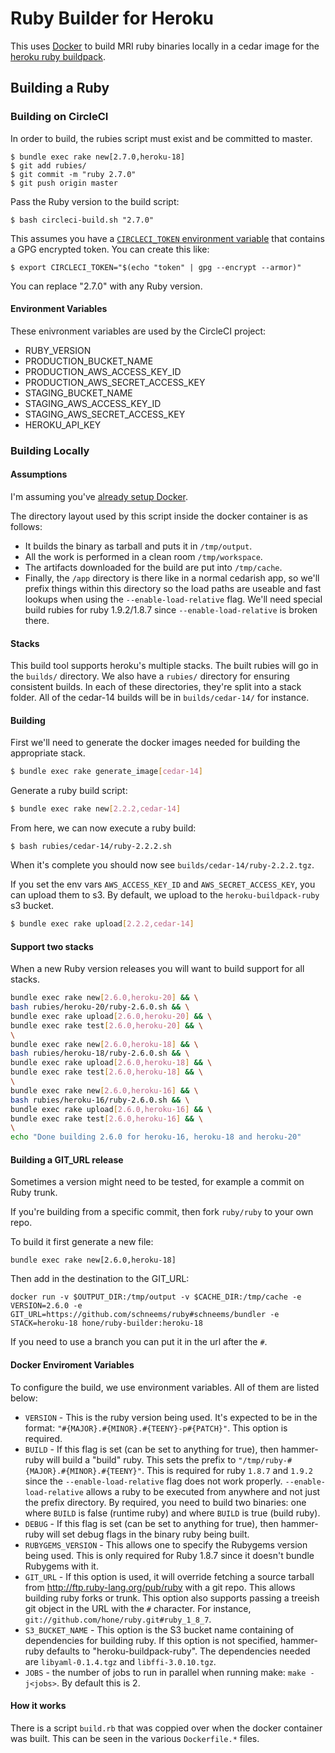# Ruby Builder for Heroku
This uses [Docker](http://docker.io) to build MRI ruby binaries locally in a cedar image for the [heroku ruby buildpack](https://github.com/heroku/heroku-buildpack-ruby).

## Building a Ruby

### Building on CircleCI

In order to build, the rubies script must exist and be committed to master.

```
$ bundle exec rake new[2.7.0,heroku-18]
$ git add rubies/
$ git commit -m "ruby 2.7.0"
$ git push origin master
```

Pass the Ruby version to the build script:

```
$ bash circleci-build.sh "2.7.0"
```

This assumes you have a [`CIRCLECI_TOKEN` environment variable](https://circleci.com/docs/2.0/managing-api-tokens/) that contains a GPG encrypted token. You can create this like:

```
$ export CIRCLECI_TOKEN="$(echo "token" | gpg --encrypt --armor)"
```

You can replace "2.7.0" with any Ruby version.

#### Environment Variables

These enivronment variables are used by the CircleCI project:

* RUBY_VERSION
* PRODUCTION_BUCKET_NAME
* PRODUCTION_AWS_ACCESS_KEY_ID
* PRODUCTION_AWS_SECRET_ACCESS_KEY
* STAGING_BUCKET_NAME
* STAGING_AWS_ACCESS_KEY_ID
* STAGING_AWS_SECRET_ACCESS_KEY
* HEROKU_API_KEY

### Building Locally

#### Assumptions
I'm assuming you've [already setup Docker](https://www.docker.io/gettingstarted/).

The directory layout used by this script inside the docker container is as follows:

* It builds the binary as tarball and puts it in `/tmp/output`.
* All the work is performed in a clean room `/tmp/workspace`.
* The artifacts downloaded for the build are put into `/tmp/cache`.
* Finally, the `/app` directory is there like in a normal cedarish app, so we'll prefix things within this directory so the load paths are useable and fast lookups when using the `--enable-load-relative` flag. We'll need special build rubies for ruby 1.9.2/1.8.7 since `--enable-load-relative` is broken there.

#### Stacks
This build tool supports heroku's multiple stacks. The built rubies will go in the `builds/` directory. We also have a `rubies/` directory for ensuring consistent builds. In each of these directories, they're split into a stack folder. All of the cedar-14 builds will be in `builds/cedar-14/` for instance.

#### Building

First we'll need to generate the docker images needed for building the appropriate stack.

```sh
$ bundle exec rake generate_image[cedar-14]
```

Generate a ruby build script:

```sh
$ bundle exec rake new[2.2.2,cedar-14]
```

From here, we can now execute a ruby build:

```
$ bash rubies/cedar-14/ruby-2.2.2.sh
```

When it's complete you should now see `builds/cedar-14/ruby-2.2.2.tgz`.

If you set the env vars `AWS_ACCESS_KEY_ID` and `AWS_SECRET_ACCESS_KEY`, you can upload them to s3. By default, we upload to the `heroku-buildpack-ruby` s3 bucket.

```sh
$ bundle exec rake upload[2.2.2,cedar-14]
```

#### Support two stacks

When a new Ruby version releases you will want to build support for all stacks.

```sh
bundle exec rake new[2.6.0,heroku-20] && \
bash rubies/heroku-20/ruby-2.6.0.sh && \
bundle exec rake upload[2.6.0,heroku-20] && \
bundle exec rake test[2.6.0,heroku-20] && \
\
bundle exec rake new[2.6.0,heroku-18] && \
bash rubies/heroku-18/ruby-2.6.0.sh && \
bundle exec rake upload[2.6.0,heroku-18] && \
bundle exec rake test[2.6.0,heroku-18] && \
\
bundle exec rake new[2.6.0,heroku-16] && \
bash rubies/heroku-16/ruby-2.6.0.sh && \
bundle exec rake upload[2.6.0,heroku-16] && \
bundle exec rake test[2.6.0,heroku-16] && \
\
echo "Done building 2.6.0 for heroku-16, heroku-18 and heroku-20"
```

#### Building a GIT_URL release

Sometimes a version might need to be tested, for example a commit on Ruby trunk.

If you're building from a specific commit, then fork `ruby/ruby` to your own repo.

To build it first generate a new file:

```
bundle exec rake new[2.6.0,heroku-18]
```

Then add in the destination to the GIT_URL:

```
docker run -v $OUTPUT_DIR:/tmp/output -v $CACHE_DIR:/tmp/cache -e VERSION=2.6.0 -e GIT_URL=https://github.com/schneems/ruby#schneems/bundler -e STACK=heroku-18 hone/ruby-builder:heroku-18
```

If you need to use a branch you can put it in the url after the `#`.

#### Docker Enviroment Variables

To configure the build, we use environment variables. All of them are listed below:

* `VERSION` - This is the ruby version being used. It's expected to be in the format: `"#{MAJOR}.#{MINOR}.#{TEENY}-p#{PATCH}"`. This option is required.
* `BUILD` - If this flag is set (can be set to anything for true), then hammer-ruby will build a "build" ruby. This sets the prefix to `"/tmp/ruby-#{MAJOR}.#{MINOR}.#{TEENY}"`. This is required for ruby `1.8.7` and `1.9.2` since the `--enable-load-relative` flag does not work properly. `--enable-load-relative` allows a ruby to be executed from anywhere and not just the prefix directory. By required, you need to build two binaries: one where `BUILD` is false (runtime ruby) and where `BUILD` is true (build ruby).
* `DEBUG` - If this flag is set (can be set to anything for true), then hammer-ruby will set debug flags in the binary ruby being built.
* `RUBYGEMS_VERSION` - This allows one to specify the Rubygems version being used. This is only required for Ruby 1.8.7 since it doesn't bundle Rubygems with it.
* `GIT_URL` - If this option is used, it will override fetching a source tarball from <http://ftp.ruby-lang.org/pub/ruby> with a git repo. This allows building ruby forks or trunk. This option also supports passing a treeish git object in the URL with the `#` character. For instance, `git://github.com/hone/ruby.git#ruby_1_8_7`.
* `S3_BUCKET_NAME` - This option is the S3 bucket name containing of dependencies for building ruby. If this option is not specified, hammer-ruby defaults to "heroku-buildpack-ruby". The dependencies needed are `libyaml-0.1.4.tgz` and `libffi-3.0.10.tgz`.
* `JOBS` - the number of jobs to run in parallel when running make: `make -j<jobs>`. By default this is 2.


#### How it works

There is a script `build.rb` that was coppied over when the docker container was built. This can be seen in the various `Dockerfile.*` files.
